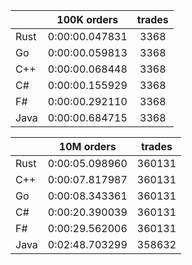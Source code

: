 ||100K orders|trades|
-|:-:|:-:|
|Rust|0:00:00.047831|3368|
|Go|0:00:00.059813|3368|
|C++|0:00:00.068448|3368|
|C#|0:00:00.155929|3368|
|F#|0:00:00.292110|3368|
|Java|0:00:00.684715|3368|


||10M orders|trades|
-|:-:|:-:|
|Rust|0:00:05.098960|360131|
|C++|0:00:07.817987|360131|
|Go|0:00:08.343361|360131|
|C#|0:00:20.390039|360131|
|F#|0:00:29.562006|360131|
|Java|0:02:48.703299|358632|


